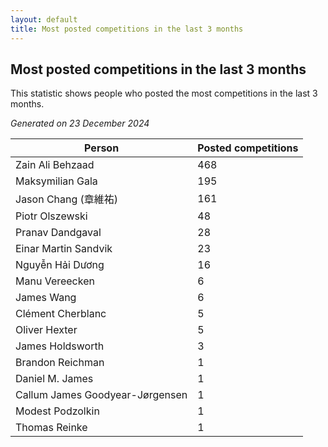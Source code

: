 ```yaml
---
layout: default
title: Most posted competitions in the last 3 months
---
```

## Most posted competitions in the last 3 months
This statistic shows people who posted the most competitions in the last 3 months.

*Generated on 23 December 2024*

| Person | Posted competitions |
| --- | --- |
| Zain Ali Behzaad | 468 |
| Maksymilian Gala | 195 |
| Jason Chang (章維祐) | 161 |
| Piotr Olszewski | 48 |
| Pranav Dandgaval | 28 |
| Einar Martin Sandvik | 23 |
| Nguyễn Hải Dương | 16 |
| Manu Vereecken | 6 |
| James Wang | 6 |
| Clément Cherblanc | 5 |
| Oliver Hexter | 5 |
| James Holdsworth | 3 |
| Brandon Reichman | 1 |
| Daniel M. James | 1 |
| Callum James Goodyear-Jørgensen | 1 |
| Modest Podzolkin | 1 |
| Thomas Reinke | 1 |
